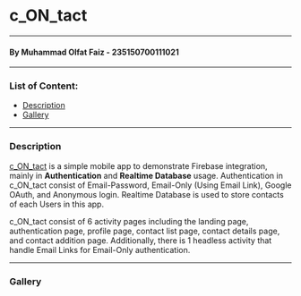 # c_ON_tact

---

#### By Muhammad Olfat Faiz - 235150700111021

---

### List of Content:

-   [Description](#description)
-   [Gallery](#gallery)

---

### Description

[c_ON_tact](#c_on_tact) is a simple mobile app to demonstrate Firebase integration, mainly in **Authentication** and **Realtime Database** usage. Authentication in c_ON_tact consist of Email-Password, Email-Only (Using Email Link), Google OAuth, and Anonymous login. Realtime Database is used to store contacts of each Users in this app.

c_ON_tact consist of 6 activity pages including the landing page, authentication page, profile page, contact list page, contact details page, and contact addition page. Additionally, there is 1 headless activity that handle Email Links for Email-Only authentication.

---

### Gallery

